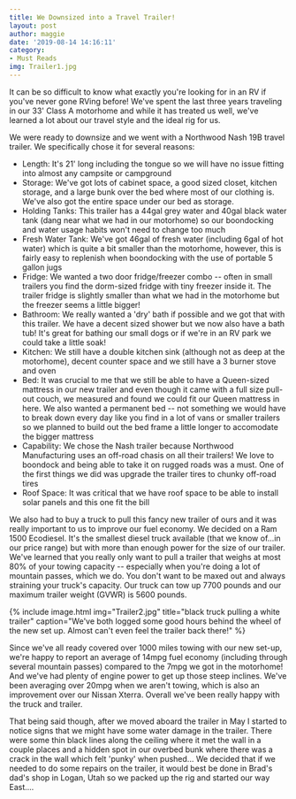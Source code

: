 ```yaml
---
title: We Downsized into a Travel Trailer!
layout: post
author: maggie
date: '2019-08-14 14:16:11'
category:
- Must Reads
img: Trailer1.jpg
---
```


It can be so difficult to know what exactly you're looking for in an RV if you've never gone RVing before! We've spent the last three years traveling in our 33' Class A motorhome and while it has treated us well, we've learned a lot about our travel style and the ideal rig for us.

We were ready to downsize and we went with a Northwood Nash 19B travel trailer.
We specifically chose it for several reasons:

* Length: It's 21' long including the tongue so we will have no issue fitting into almost any campsite or campground
* Storage: We've got lots of cabinet space, a good sized closet, kitchen storage, and a large bunk over the bed where most of our clothing is. We've also got the entire space under our bed as storage.
* Holding Tanks: This trailer has a 44gal grey water and 40gal black water tank (dang near what we had in our motorhome) so our boondocking and water usage habits won't need to change too much
* Fresh Water Tank: We've got 46gal of fresh water (including 6gal of hot water) which is quite a bit smaller than the motorhome, however, this is fairly easy to replenish when boondocking with the use of portable 5 gallon jugs
* Fridge: We wanted a two door fridge/freezer combo -- often in small trailers you find the dorm-sized fridge with tiny freezer inside it. The trailer fridge is slightly smaller than what we had in the motorhome but the freezer seems a little bigger!
* Bathroom: We really wanted a 'dry' bath if possible and we got that with this trailer. We have a decent sized shower but we now also have a bath tub! It's great for bathing our small dogs or if we're in an RV park we could take a little soak!
* Kitchen: We still have a double kitchen sink (although not as deep at the motorhome), decent counter space and we still have a 3 burner stove and oven
* Bed: It was crucial to me that we still be able to have a Queen-sized mattress in our new trailer and even though it came with a full size pull-out couch, we measured and found we could fit our Queen mattress in here. We also wanted a permanent bed -- not something we would have to break down every day like you find in a lot of vans or smaller trailers so we planned to build out the bed frame a little longer to accomodate the bigger mattress
* Capability: We chose the Nash trailer because Northwood Manufacturing uses an off-road chasis on all their trailers! We love to boondock and being able to take it on rugged roads was a must. One of the first things we did was upgrade the trailer tires to chunky off-road tires
* Roof Space: It was critical that we have roof space to be able to install solar panels and this one fit the bill

We also had to buy a truck to pull this fancy new trailer of ours and it was really important to us to improve our fuel economy. We decided on a Ram 1500 Ecodiesel. It's the smallest diesel truck available (that we know of...in our price range) but with more than enough power for the size of our trailer. We've learned that you really only want to pull a trailer that weighs at most 80% of your towing capacity -- especially when you're doing a lot of mountain passes, which we do. You don't want to be maxed out and always straining your truck's capacity. Our truck can tow up 7700 pounds and our maximum trailer weight (GVWR) is 5600 pounds.

{% include image.html img="Trailer2.jpg" title="black truck pulling a white trailer" caption="We've both logged some good hours behind the wheel of the new set up. Almost can't even feel the trailer back there!" %}

Since we've all ready covered over 1000 miles towing with our new set-up, we're happy to report an average of 14mpg fuel economy (including through several mountain passes) compared to the 7mpg we got in the motorhome! And we've had plenty of engine power to get up those steep inclines. We've been averaging over 20mpg when we aren't towing, which is also an improvement over our Nissan Xterra. Overall we've been really happy with the truck and trailer.

That being said though, after we moved aboard the trailer in May I started to notice signs that we might have some water damage in the trailer. There were some thin black lines along the ceiling where it met the wall in a couple places and a hidden spot in our overbed bunk where there was a crack in the wall which felt 'punky' when pushed... We decided that if we needed to do some repairs on the trailer, it would best be done in Brad's dad's shop in Logan, Utah so we packed up the rig and started our way East....